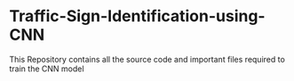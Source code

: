 # Traffic-Sign-Identification-using-CNN
This Repository contains all the source code and important files required to train the CNN model 

